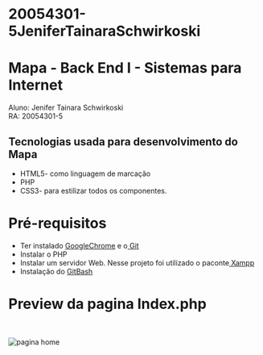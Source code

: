
# 20054301-5JeniferTainaraSchwirkoski

<h1>Mapa - Back End I  - Sistemas para Internet </h1>



Aluno: Jenifer Tainara Schwirkoski <br> 
RA: 20054301-5

<h2>Tecnologias usada para desenvolvimento do Mapa</h2>

+ HTML5- como linguagem de marcação <br>
+ PHP<br>
+ CSS3- para estilizar todos os componentes.<br>

<h1>Pré-requisitos</h1>

+ Ter instalado <a href="https://www.google.com/intl/pt-BR/chrome/">GoogleChrome</a>  e o<a href="https://git-scm.com/downloads"> Git</a><br>
+ Instalar o PHP <br>
+ Instalar um servidor Web. Nesse projeto foi utilizado o paconte<a href="https://www.apachefriends.org/download.html"> Xampp</a> <br>
+ Instalação do <a href="https://git-scm.com/downloads"> GitBash</a><br>


<h1>Preview da pagina Index.php</h1> <br>

![pagina home](https://user-images.githubusercontent.com/89552005/130928884-e85fc008-21fa-40fb-ba1f-02d3f9bc20ce.jpeg)

